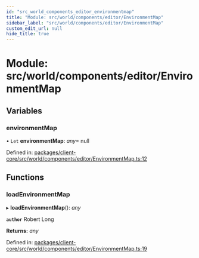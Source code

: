 ```yaml
---
id: "src_world_components_editor_environmentmap"
title: "Module: src/world/components/editor/EnvironmentMap"
sidebar_label: "src/world/components/editor/EnvironmentMap"
custom_edit_url: null
hide_title: true
---
```


# Module: src/world/components/editor/EnvironmentMap

## Variables

### environmentMap

• `Let` **environmentMap**: *any*= null

Defined in: [packages/client-core/src/world/components/editor/EnvironmentMap.ts:12](https://github.com/xr3ngine/xr3ngine/blob/a16a45d7e/packages/client-core/src/world/components/editor/EnvironmentMap.ts#L12)

## Functions

### loadEnvironmentMap

▸ **loadEnvironmentMap**(): *any*

**`author`** Robert Long

**Returns:** *any*

Defined in: [packages/client-core/src/world/components/editor/EnvironmentMap.ts:19](https://github.com/xr3ngine/xr3ngine/blob/a16a45d7e/packages/client-core/src/world/components/editor/EnvironmentMap.ts#L19)
